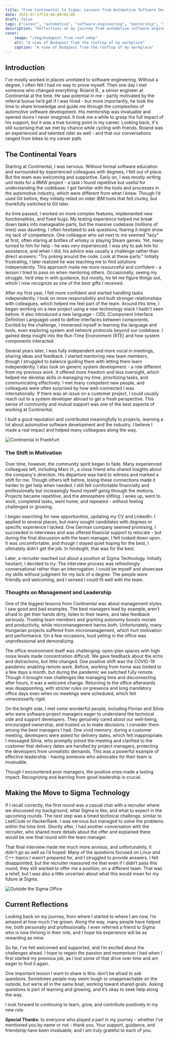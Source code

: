 ```yaml
---
title: "From Continental to Sigma: Lessons from Automotive Software Development"
date: 2025-07-17T14:00:00+02:00
draft: false
tags: ["career", "automotive", "software-engineering", "mentorship", "sigma-technology", "personal-growth", "reflections"]
description: "Reflections on my journey from automotive software engineering to my current role"
cover:
    image: "/img/budapest_from_roof.webp"
    alt: "A view of Budapest from the rooftop of my workplace"
    caption: "A view of Budapest from the rooftop of my workplace"
---
```


## Introduction

I've mostly worked in places unrelated to software engineering. Without a degree, I often felt I had no way to prove myself. Then one day I met someone who changed everything: Roland B., a senior engineer at Continental at the time. He saw potential in me - partly motivated by the referral bonus he’d get if I was hired - but more importantly, he took the time to share knowledge and guide me through the complexities of automotive software development. His mentorship was invaluable and opened doors I never imagined. It took me a while to grasp the full impact of his support, but it was a true turning point in my career. Looking back, it's still surprising that we met by chance while cycling with friends. Roland was an experienced and talented rider as well - and that our conversations ranged from bikes to my career path.

## The Continental Years

Starting at Continental, I was nervous. Without formal software education and surrounded by experienced colleagues with degrees, I felt out of place. But the team was welcoming and supportive. Early on, I was mostly writing unit tests for a BMW project - a task I found repetitive but useful for understanding the codebase. I got familiar with the tools and processes in the automotive industry, which were different from what I knew. Though I’d used Git before, they initially relied on older IBM tools that felt clunky, but thankfully switched to Git later.

As time passed, I worked on more complex features, implemented new functionalities, and fixed bugs. My testing experience helped me break down tasks into manageable parts, but the massive codebase (millions of lines) was daunting. I often hesitated to ask questions, fearing it might show my lack of competence. One colleague who sat next to me seemed "lazy" at first, often staring at bottles of whisky or playing Steam games. Yet, many turned to him for help - he was very experienced. I was shy to ask him for assistance, and when I did, his advice was usually a challenge rather than direct answers: "Try poking around the code. Look at these parts." Initially frustrating, I later realized he was teaching me to find solutions independently. This approach made me more resourceful and confident - a lesson I tried to pass on when mentoring others. Occasionally, seeing my struggle, he’d step in with guidance, but mostly, he let me figure things out, which I now recognize as one of the best gifts I received.

After my first year, I felt more confident and started handling tasks independently. I took on more responsibility and built stronger relationships with colleagues, which helped me feel part of the team. Around this time, I began working on a new project using a new technology stack I hadn't seen before. It also introduced a new language - CIDL (Component Interface Definition Language) used to define interfaces between components. Excited by the challenge, I immersed myself in learning the language and tools, even exploring system and network protocols beyond our codebase. I gained deep insight into the Run-Time Environment (RTE) and how system components interacted.

Several years later, I was fully independent and more vocal in meetings, sharing ideas and feedback. I started mentoring new team members, though I struggled to balance guiding them with letting them learn independently. I also took on generic system development - a role different from my previous work. It offered more freedom and less oversight, which helped me develop skills in managing my time, prioritizing tasks, and communicating effectively. I met many competent new people, and colleagues were often surprised by how well-connected I was internationally. If there was an issue on a customer project, I could usually reach out to a system developer abroad to get a fresh perspective. This sense of community and mutual support was one of the best aspects of working at Continental.

I built a good reputation and contributed meaningfully to projects, learning a lot about automotive software development and the industry. I believe I made a real impact and helped many colleagues along the way.

![Continental in Frankfurt](/img/continental_frankfurt.webp#center)

### The Shift in Motivation

Over time, however, the community spirit began to fade. Many experienced colleagues left, including Marc H., a close friend who shared insights about the company's direction. His departure was hard to witness and marked a shift for me. Though others left before, losing these connections made it harder to get help when needed. I still felt comfortable financially and professionally but increasingly found myself going through the motions. Projects became repetitive, and the atmosphere stifling. I woke up, went to work, completed tasks, went home, and repeated - without feeling challenged or growing.

I began searching for new opportunities, updating my CV and LinkedIn. I applied to several places, but many sought candidates with degrees or specific experience I lacked. One German company seemed promising, I succeeded in interviews and was offered financial support to relocate - but during the final discussion with the team manager, I felt looked down upon. It was uncomfortable, and though I stayed quiet hoping for the best, I ultimately didn't get the job. In hindsight, that was for the best.

Later, a recruiter reached out about a position at Sigma Technology. Initially hesitant, I decided to try. The interview process was refreshingly conversational rather than an interrogation. I could be myself and showcase my skills without judgment for my lack of a degree. The people were friendly and welcoming, and I sensed I could fit well with the team.

### Thoughts on Management and Leadership

One of the biggest lessons from Continental was about management styles. I saw good and bad examples. The best managers lead by example, aren't afraid to get their hands dirty, listen to their teams, and take feedback seriously. Trusting team members and granting autonomy boosts morale and productivity, while micromanagement harms both. Unfortunately, many Hungarian projects suffered from micromanagement, which hurt motivation and performance. On a few occasions, loud yelling in the office was unprofessional and demoralizing.

The office environment itself was challenging: open-plan spaces with high noise levels made concentration difficult. We gave feedback about the echo and distractions, but little changed. One positive shift was the COVID-19 pandemic enabling remote work. Before, working from home was limited to a few days a month. but during the pandemic we switched fully remote. Though it brought new challenges like managing time and disconnecting after hours, it was a welcome change. Returning to the office afterwards was disappointing, with stricter rules on presence and long mandatory office days even when no meetings were scheduled, which felt unnecessarily rigid.

On the bright side, I met some wonderful people, including Florian and Silvia who were software project managers eager to understand the technical side and support developers. They genuinely cared about our well-being, encouraged ownership, and trusted us to make decisions. I consider them among the best managers I had. One vivid memory: during a customer meeting, developers were asked for delivery dates, which felt inappropriate. I messaged Silvia, who promptly joined the meeting and clarified to the customer that delivery dates are handled by project managers, protecting the developers from unrealistic demands. This was a powerful example of effective leadership - having someone who advocates for their team is invaluable.

Though I encountered poor managers, the positive ones made a lasting impact. Recognizing and learning from good leadership is crucial.

## Making the Move to Sigma Technology

If I recall correctly, the first round was a casual chat with a recruiter where we discussed my background, what Sigma is like, and what to expect in the upcoming rounds. The next step was a timed technical challenge, similar to LeetCode or HackerRank. I was nervous but managed to solve the problems within the time limit. Shortly after, I had another conversation with the recruiter, who shared more details about the offer and explained there would be one final round with the team manager.

That final interview made me much more anxious, and unfortunately, it didn’t go as well as I’d hoped. Many of the questions focused on Linux and C++ topics I wasn’t prepared for, and I struggled to provide answers. I felt disappointed, but the recruiter reassured me that even if I didn’t pass this round, they still wanted to offer me a position, on a different team. That was a relief, but I was also a little uncertain about what this would mean for my future at Sigma.

![Outside the Sigma Office](/img/sigma_outside.webp#center)

## Current Reflections

Looking back on my journey, from where I started to where I am now, I’m amazed at how much I’ve grown. Along the way, many people have helped me, both personally and professionally. I even referred a friend to Sigma who is now thriving in their role, and I hope his experience will be as rewarding as mine.

So far, I’ve felt welcomed and supported, and I’m excited about the challenges ahead. I hope to regain the passion and momentum I had when I first started my previous job, as I lost some of that drive over time and am eager to find it again.

One important lesson I want to share is this: don’t be afraid to ask questions. Sometimes people may seem tough or unapproachable on the outside, but we’re all in the same boat, working toward shared goals. Asking questions is part of learning and growing, and it’s okay to seek help along the way.

I look forward to continuing to learn, grow, and contribute positively in my new role.

**Special Thanks**: to everyone who played a part in my journey - whether I’ve mentioned you by name or not - thank you. Your support, guidance, and friendship have been invaluable, and I am truly grateful to each of you.
